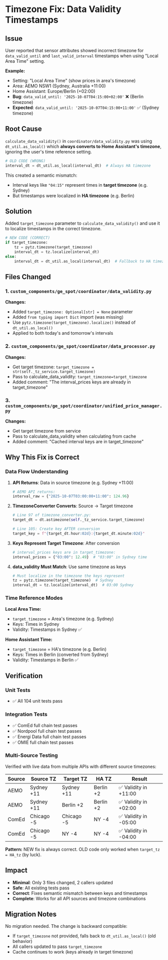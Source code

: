 # Timezone Fix: Data Validity Timestamps

## Issue

User reported that sensor attributes showed incorrect timezone for `data_valid_until` and `last_valid_interval` timestamps when using "Local Area Time" setting.

**Example:**
- Setting: "Local Area Time" (show prices in area's timezone)
- Area: AEMO NSW1 (Sydney, Australia +11:00)
- Home Assistant: Europe/Berlin (+02:00)
- **Bug**: `data_valid_until: '2025-10-07T04:15:00+02:00'` ❌ (Berlin timezone)
- **Expected**: `data_valid_until: '2025-10-07T04:15:00+11:00'` ✅ (Sydney timezone)

## Root Cause

`calculate_data_validity()` in `coordinator/data_validity.py` was using `dt_util.as_local()` which **always converts to Home Assistant's timezone**, ignoring the user's time reference setting.

```python
# OLD CODE (WRONG)
interval_dt = dt_util.as_local(interval_dt)  # Always HA timezone
```

This created a semantic mismatch:
- Interval keys like `"04:15"` represent times in **target timezone** (e.g. Sydney)
- But timestamps were localized in **HA timezone** (e.g. Berlin)

## Solution

Added `target_timezone` parameter to `calculate_data_validity()` and use it to localize timestamps in the correct timezone.

```python
# NEW CODE (CORRECT)
if target_timezone:
    tz = pytz.timezone(target_timezone)
    interval_dt = tz.localize(interval_dt)
else:
    interval_dt = dt_util.as_local(interval_dt)  # Fallback to HA timezone
```

## Files Changed

### 1. `custom_components/ge_spot/coordinator/data_validity.py`

**Changes:**
- Added `target_timezone: Optional[str] = None` parameter
- Added `from typing import Dict` import (was missing)
- Use `pytz.timezone(target_timezone).localize()` instead of `dt_util.as_local()`
- Applied to both today's and tomorrow's intervals

### 2. `custom_components/ge_spot/coordinator/data_processor.py`

**Changes:**
- Get target timezone: `target_timezone = str(self._tz_service.target_timezone)`
- Pass to calculate_data_validity: `target_timezone=target_timezone`
- Added comment: "The interval_prices keys are already in target_timezone"

### 3. `custom_components/ge_spot/coordinator/unified_price_manager.py`

**Changes:**
- Get target timezone from service
- Pass to calculate_data_validity when calculating from cache
- Added comment: "Cached interval keys are in target_timezone"

## Why This Fix is Correct

### Data Flow Understanding

1. **API Returns**: Data in source timezone (e.g. Sydney +11:00)
   ```python
   # AEMO API returns:
   interval_raw = {"2025-10-07T03:00:00+11:00": 124.96}
   ```

2. **TimezoneConverter Converts**: Source → Target timezone
   ```python
   # Line 97 of timezone_converter.py:
   target_dt = dt.astimezone(self._tz_service.target_timezone)
   
   # Line 105: Create key AFTER conversion
   target_key = f"{target_dt.hour:02d}:{target_dt.minute:02d}"
   ```

3. **Keys Represent Target Timezone**: After conversion
   ```python
   # interval_prices keys are in target_timezone:
   interval_prices = {"03:00": 12.49}  # "03:00" in Sydney time
   ```

4. **data_validity Must Match**: Use same timezone as keys
   ```python
   # Must localize in the timezone the keys represent
   tz = pytz.timezone(target_timezone)  # Sydney
   interval_dt = tz.localize(interval_dt)  # 03:00 Sydney
   ```

### Time Reference Modes

**Local Area Time:**
- `target_timezone` = Area's timezone (e.g. Sydney)
- Keys: Times in Sydney
- Validity: Timestamps in Sydney ✅

**Home Assistant Time:**
- `target_timezone` = HA's timezone (e.g. Berlin)
- Keys: Times in Berlin (converted from Sydney)
- Validity: Timestamps in Berlin ✅

## Verification

### Unit Tests
- ✅ All 104 unit tests pass

### Integration Tests
- ✅ ComEd full chain test passes
- ✅ Nordpool full chain test passes
- ✅ Energi Data full chain test passes
- ✅ OMIE full chain test passes

### Multi-Source Testing

Verified with live data from multiple APIs with different source timezones:

| Source | Source TZ | Target TZ | HA TZ | Result |
|--------|-----------|-----------|-------|--------|
| AEMO | Sydney +11 | Sydney +11 | Berlin +2 | ✅ Validity in +11:00 |
| AEMO | Sydney +11 | Berlin +2 | Berlin +2 | ✅ Validity in +02:00 |
| ComEd | Chicago -5 | Chicago -5 | NY -4 | ✅ Validity in -05:00 |
| ComEd | Chicago -5 | NY -4 | NY -4 | ✅ Validity in -04:00 |

**Pattern:** NEW fix is always correct. OLD code only worked when `target_tz = HA_tz` (by luck).

## Impact

- **Minimal**: Only 3 files changed, 2 callers updated
- **Safe**: All existing tests pass
- **Correct**: Fixes semantic mismatch between keys and timestamps
- **Complete**: Works for all API sources and timezone combinations

## Migration Notes

No migration needed. The change is backward compatible:
- If `target_timezone` not provided, falls back to `dt_util.as_local()` (old behavior)
- All callers updated to pass `target_timezone`
- Cache continues to work (keys already in target timezone)
